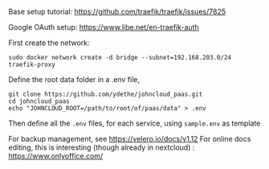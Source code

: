 Base setup tutorial: https://github.com/traefik/traefik/issues/7825

Google OAuth setup: https://www.libe.net/en-traefik-auth

First create the network:

    sudo docker network create -d bridge --subnet=192.168.203.0/24 traefik-proxy 

Define the root data folder in a .env file, 

    git clone https://github.com/ydethe/johncloud_paas.git
    cd johncloud_paas
    echo "JOHNCLOUD_ROOT=/path/to/root/of/paas/data" > .env

Then define all the `.env` files, for each service, using `sample.env` as template

For backup management, see https://velero.io/docs/v1.12
For online docs editing, this is interesting (though already in nextcloud) : https://www.onlyoffice.com/
